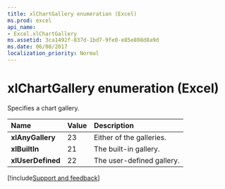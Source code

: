 ```yaml
---
title: xlChartGallery enumeration (Excel)
ms.prod: excel
api_name:
- Excel.xlChartGallery
ms.assetid: 3ca1492f-837d-1bd7-9fe0-e85e808d8a9d
ms.date: 06/08/2017
localization_priority: Normal
---
```



# xlChartGallery enumeration (Excel)

Specifies a chart gallery.



|Name|Value|Description|
|:-----|:-----|:-----|
| **xlAnyGallery**|23|Either of the galleries.|
| **xlBuiltIn**|21|The built-in gallery.|
| **xlUserDefined**|22|The user-defined gallery.|

[!include[Support and feedback](~/includes/feedback-boilerplate.md)]